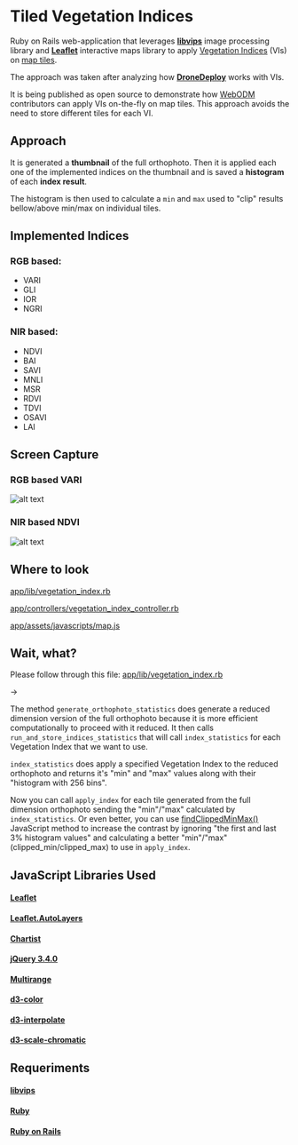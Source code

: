 # Tiled Vegetation Indices

Ruby on Rails web-application that leverages **[libvips](https://libvips.github.io/libvips/)** image processing library and **[Leaflet](https://leafletjs.com)** interactive maps library to apply [Vegetation Indices](https://en.wikipedia.org/wiki/Vegetation_Index) (VIs) on [map tiles](https://en.wikipedia.org/wiki/Tiled_web_map).

The approach was taken after analyzing how **[DroneDeploy](https://www.dronedeploy.com/)** works with VIs.

It is being published as open source to demonstrate how [WebODM](https://github.com/OpenDroneMap/WebODM) contributors can apply VIs on-the-fly on map tiles. This approach avoids the need to store different tiles for each VI.

## Approach

It is generated a **thumbnail** of the full orthophoto. Then it is applied each one of the implemented indices on the thumbnail and is saved a **histogram** of each **index result**.

The histogram is then used to calculate a `min` and `max` used to "clip" results bellow/above min/max on individual tiles.

## Implemented Indices

### RGB based:
* VARI
* GLI
* IOR
* NGRI

### NIR based:
* NDVI
* BAI
* SAVI
* MNLI
* MSR
* RDVI
* TDVI
* OSAVI
* LAI

## Screen Capture

### RGB based VARI

![alt text](https://raw.githubusercontent.com/dirceup/tiled-vegetation-indices/master/public/VARI.png)

### NIR based NDVI

![alt text](https://raw.githubusercontent.com/dirceup/tiled-vegetation-indices/master/public/NDVI.png)

## Where to look

[app/lib/vegetation_index.rb](https://github.com/dirceup/tiled-vegetation-indices/blob/master/app/lib/vegetation_index.rb)

[app/controllers/vegetation_index_controller.rb](https://github.com/dirceup/tiled-vegetation-indices/blob/master/app/controllers/vegetation_index_controller.rb)

[app/assets/javascripts/map.js](https://github.com/dirceup/tiled-vegetation-indices/blob/master/app/assets/javascripts/map.js)

## Wait, what?

Please follow through this file: [app/lib/vegetation_index.rb](https://github.com/dirceup/tiled-vegetation-indices/blob/master/app/lib/vegetation_index.rb)

→

The method `generate_orthophoto_statistics` does generate a reduced dimension version of the full orthophoto because it is more efficient computationally to proceed with it reduced.
It then calls `run_and_store_indices_statistics` that will call `index_statistics` for each Vegetation Index that we want to use.

`index_statistics` does apply a specified Vegetation Index to the reduced orthophoto and returns it's "min" and "max" values along with their "histogram with 256 bins".

Now you can call `apply_index` for each tile generated from the full dimension orthophoto sending the "min"/"max" calculated by `index_statistics`. Or even better, you can use [findClippedMinMax()](https://github.com/dirceup/tiled-vegetation-indices/blob/master/app/assets/javascripts/map.js#L166) JavaScript method to increase the contrast by ignoring "the first and last 3% histogram values" and calculating a better "min"/"max" (clipped_min/clipped_max) to use in `apply_index`.

## JavaScript Libraries Used

#### [Leaflet](https://leafletjs.com/)

#### [Leaflet.AutoLayers](https://github.com/aebadirad/Leaflet.AutoLayers)

#### [Chartist](https://gionkunz.github.io/chartist-js/)

#### [jQuery 3.4.0](https://jquery.com/)

#### [Multirange](https://leaverou.github.io/multirange/)

#### [d3-color](https://d3js.org/d3-color/)

#### [d3-interpolate](https://d3js.org/d3-interpolate/)

#### [d3-scale-chromatic](https://d3js.org/d3-scale-chromatic/)

## Requeriments

#### [libvips](https://github.com/libvips/ruby-vips)

#### [Ruby](https://www.ruby-lang.org/en/)

#### [Ruby on Rails](https://rubyonrails.org/)
